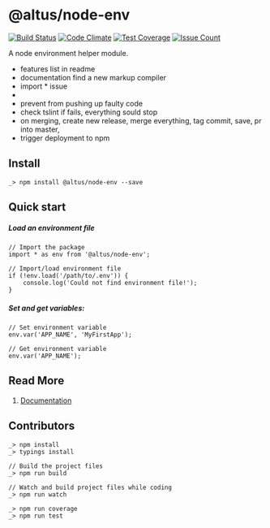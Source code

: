 # @altus/node-env

[![Build Status](https://travis-ci.org/carstensaltus/node-environment.svg?branch=master)](https://travis-ci.org/carstensaltus/node-environment)
[![Code Climate](https://codeclimate.com/github/carstensaltus/node-environment/badges/gpa.svg)](https://codeclimate.com/github/carstensaltus/node-environment)
[![Test Coverage](https://codeclimate.com/github/carstensaltus/node-environment/badges/coverage.svg)](https://codeclimate.com/github/carstensaltus/node-environment/coverage)
[![Issue Count](https://codeclimate.com/github/carstensaltus/node-environment/badges/issue_count.svg)](https://codeclimate.com/github/carstensaltus/node-environment)

A node environment helper module.

- features list in readme
- documentation find a new markup compiler
- import * issue
-
- prevent from pushing up faulty code
- check tslint if fails, everything sould stop
- on merging, create new release, merge everything, tag commit, save, pr into master,
- trigger deployment to npm


## Install

```
_> npm install @altus/node-env --save
```

## Quick start

##### Load an environment file
```
// Import the package
import * as env from '@altus/node-env';

// Import/load environment file
if (!env.load('/path/to/.env')) {
	console.log('Could not find environment file!');
}

```

##### Set and get variables:

```
// Set environment variable
env.var('APP_NAME', 'MyFirstApp');

// Get environment variable
env.var('APP_NAME');
```

## Read More
1. [Documentation](./dist/docs/node-env.md)

## Contributors

```
_> npm install
_> typings install

// Build the project files
_> npm run build

// Watch and build project files while coding
_> npm run watch

_> npm run coverage
_> npm run test

```
